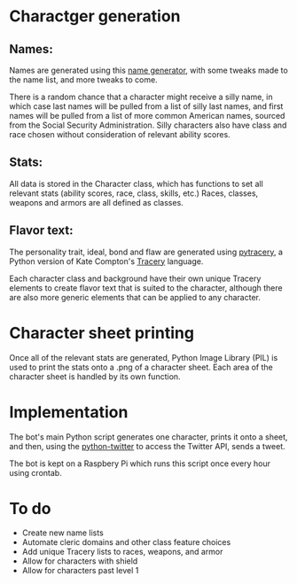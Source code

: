 <h1>Charactger generation</h1>
<h2>Names:</h2>
<p>Names are generated using this <a href="https://github.com/Kroket93/Fantasy-Name-Generator-python-script-">name generator</a>, with some tweaks made to the name list, and more tweaks to come.
<p>There is a random chance that a character might receive a silly name, in which case last names will be pulled from a list of silly last names, and first names will be pulled from a list of more common American names, sourced from the Social Security Administration. Silly characters also have class and race chosen without consideration of relevant ability scores.
<h2>Stats:</h2>
<p>All data is stored in the Character class, which has functions to set all relevant stats (ability scores, race, class, skills, etc.)
Races, classes, weapons and armors are all defined as classes. 
<h2>Flavor text:</h2>
<p>The personality trait, ideal, bond and flaw are generated using <a href="https://github.com/aparrish/pytracery">pytracery</a>, a Python version of Kate Compton's <a href="tracery.io">Tracery</a> language.
<p>Each character class and background have their own unique Tracery elements to create flavor text that is suited to the character, although there are also more generic elements that can be applied to any character.
<h1>Character sheet printing</h1>
Once all of the relevant stats are generated, Python Image Library (PIL) is used to print the stats onto a .png of a character sheet. Each area of the character sheet is handled by its own function.
<h1>Implementation</h1>
<p>The bot's main Python script generates one character, prints it onto a sheet, and then, using the <a href="https://python-twitter.readthedocs.io/en/latest/">python-twitter</a> to access the Twitter API, sends a tweet.
<p>The bot is kept on a Raspbery Pi which runs this script once every hour using crontab.
<h1>To do</h1>
<ul>
<li>Create new name lists</li>
<li>Automate cleric domains and other class feature choices</li>
<li>Add unique Tracery lists to races, weapons, and armor</li>
<li>Allow for characters with shield</li>
<li>Allow for characters past level 1</li>
</ul>
